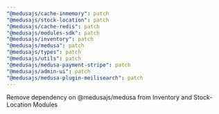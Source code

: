 ```yaml
---
"@medusajs/cache-inmemory": patch
"@medusajs/stock-location": patch
"@medusajs/cache-redis": patch
"@medusajs/modules-sdk": patch
"@medusajs/inventory": patch
"@medusajs/medusa": patch
"@medusajs/types": patch
"@medusajs/utils": patch
"@medusajs/medusa-payment-stripe": patch
"@medusajs/admin-ui": patch
"@medusajs/medusa-plugin-meilisearch": patch
---
```


Remove dependency on @medusajs/medusa from Inventory and Stock-Location Modules

